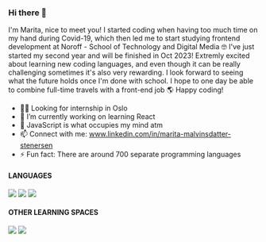 ### Hi there 👋

I'm Marita, nice to meet you! I started coding when having too much time on my hand during Covid-19, which then led me to start studying frontend development at Noroff - School of Technology and Digital Media :nerd_face: I've just started my second year and will be finished in Oct 2023! Extremly excited about learning new coding languages, and even though it can be really challenging sometimes it's also very rewarding. I look forward to seeing what the future holds once I'm done with school. I hope to one day be able to combine full-time travels with a front-end job :earth_americas: Happy coding!

- 👩‍💻 Looking for internship in Oslo
- 🔭 I’m currently working on learning React
- 🌱 JavaScript is what occupies my mind atm 
- 📫 Connect with me: www.linkedin.com/in/marita-malvinsdatter-stenersen
- ⚡ Fun fact: There are around 700 separate programming languages

#### LANGUAGES 
<img src="https://img.shields.io/badge/HTML5-E34F26?style=for-the-badge&logo=html5&logoColor=white"/> <img src="https://img.shields.io/badge/CSS3-1572B6?style=for-the-badge&logo=css3&logoColor=white"/> <img src="https://img.shields.io/badge/JavaScript-323330?style=for-the-badge&logo=javascript&logoColor=F7DF1E"/>

#### OTHER LEARNING SPACES
<img src="https://img.shields.io/badge/scrimba-2B283A?style=for-the-badge&logo=scrimba&logoColor=white"/> <img src="https://img.shields.io/badge/Codecademy-FFF0E5?style=for-the-badge&logo=codecademy&logoColor=303347"/>

<!-- ### CONNECT
[![linkedin](https://img.shields.io/badge/LinkedIn-0077B5?style=for-the-badge&logo=linkedin&logoColor=white)](www.linkedin.com/in/marita-malvinsdatter-stenersen)
 -->

